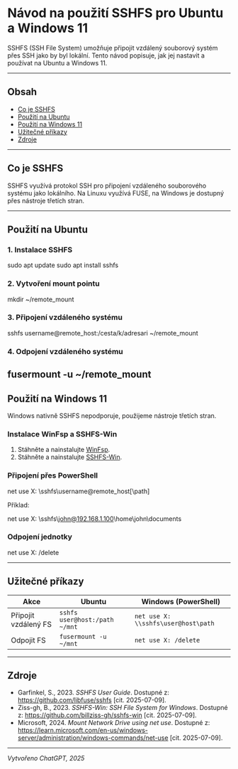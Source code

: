 # Návod na použití SSHFS pro Ubuntu a Windows 11

SSHFS (SSH File System) umožňuje připojit vzdálený souborový systém přes SSH jako by byl lokální. Tento návod popisuje, jak jej nastavit a používat na Ubuntu a Windows 11.

---

## Obsah
- [Co je SSHFS](#co-je-sshfs)
- [Použití na Ubuntu](#použití-na-ubuntu)
- [Použití na Windows 11](#použití-na-windows-11)
- [Užitečné příkazy](#užitečné-příkazy)
- [Zdroje](#zdroje)

---

## Co je SSHFS

SSHFS využívá protokol SSH pro připojení vzdáleného souborového systému jako lokálního. Na Linuxu využívá FUSE, na Windows je dostupný přes nástroje třetích stran.

---

## Použití na Ubuntu

### 1. Instalace SSHFS

sudo apt update
sudo apt install sshfs

### 2. Vytvoření mount pointu

mkdir ~/remote_mount

### 3. Připojení vzdáleného systému

sshfs username@remote_host:/cesta/k/adresari ~/remote_mount

### 4. Odpojení vzdáleného systému

fusermount -u ~/remote_mount
---

## Použití na Windows 11

Windows nativně SSHFS nepodporuje, použijeme nástroje třetích stran.

### Instalace WinFsp a SSHFS-Win

1. Stáhněte a nainstalujte [WinFsp](https://winfsp.dev/).
2. Stáhněte a nainstalujte [SSHFS-Win](https://github.com/billziss-gh/sshfs-win/releases).

### Připojení přes PowerShell

net use X: \sshfs\username@remote_host[\path]

Příklad:

net use X: \sshfs\john@192.168.1.100\home\john\documents

### Odpojení jednotky

net use X: /delete

---

## Užitečné příkazy

| Akce                 | Ubuntu                        | Windows (PowerShell)                      |
|----------------------|------------------------------|------------------------------------------|
| Připojit vzdálený FS | `sshfs user@host:/path ~/mnt`| `net use X: \\sshfs\user@host\path`     |
| Odpojit FS           | `fusermount -u ~/mnt`         | `net use X: /delete`                      |

---

## Zdroje

- Garfinkel, S., 2023. *SSHFS User Guide*. Dostupné z: https://github.com/libfuse/sshfs [cit. 2025-07-09].
- Ziss-gh, B., 2023. *SSHFS-Win: SSH File System for Windows*. Dostupné z: https://github.com/billziss-gh/sshfs-win [cit. 2025-07-09].
- Microsoft, 2024. *Mount Network Drive using net use*. Dostupné z: https://learn.microsoft.com/en-us/windows-server/administration/windows-commands/net-use [cit. 2025-07-09].

---

*Vytvořeno ChatGPT, 2025*
